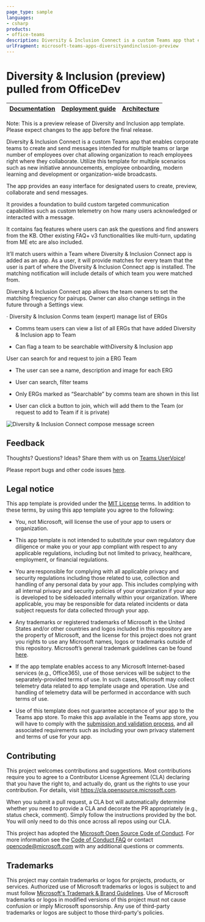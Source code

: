 ```yaml
---
page_type: sample
languages:
- csharp
products:
- office-teams
description: Diversity & Inclusion Connect is a custom Teams app that enables corporate teams to create and send messages intended for multiple teams or large number of employees over chat allowing organization to reach employees.
urlFragment: microsoft-teams-apps-diversityandinclusion-preview
---
```


# Diversity & Inclusion (preview) pulled from OfficeDev

| [Documentation](https://github.com/OfficeDev/microsoft-teams-apps-diversityandinclusion-preview-/wiki) | [Deployment guide](https://github.com/OfficeDev/microsoft-teams-apps-diversityandinclusion-preview-/wiki/Deployment-guide) | [Architecture](https://github.com/OfficeDev/microsoft-teams-apps-diversityandinclusion-preview-/wiki/Solution-overview) |
| ---- | ---- | ---- |

Note: This is a preview release of Diversity and Inclusion app template. Please expect changes to the app before the final release.

Diversity & Inclusion Connect is a custom Teams app that enables corporate teams to create and send messages intended for multiple teams or large number of employees over chat allowing organization to reach employees right where they collaborate. Utilize this template for multiple scenarios such as new initiative announcements, employee onboarding, modern learning and development or organization-wide broadcasts.  

The app provides an easy interface for designated users to create, preview, collaborate and send messages.

It provides a foundation to build custom targeted communication capabilities such as custom telemetry on how many users acknowledged or interacted with a message.

It contains faq features where users can ask the questions and find answers from the KB. Other existing FAQ+ v3 functionalities like multi-turn, updating from ME etc are also included.

It’ll match users within a Team where Diversity & Inclusion Connect app is added as an app. As a user, it will provide matches for every team that the user is part of where the Diversity & Inclusion Connect app is installed. The matching notification will include details of which team you were matched from.

Diversity & Inclusion Connect app allows the team owners to set the matching frequency for pairups. Owner can also change settings in the future through a Settings view.

· Diversity & Inclusion Conms team (expert) manage list of ERGs

* Comms team users can view a list of all ERGs that have added Diversity & Inclusion app to Team

* Can flag a team to be searchable withDiversity & Inclusion app

User can search for and request to join a ERG Team

* The user can see a name, description and image for each ERG

* User can search, filter teams

* Only ERGs marked as “Searchable” by comms team are shown in this list

* User can click a button to join, which will add them to the Team (or request to add to Team if it is private)

![Diversity & Inclusion Connect compose message screen](images/Diversity&InclusionConnectCompose.png)

## Feedback

Thoughts? Questions? Ideas? Share them with us on [Teams UserVoice](https://microsoftteams.uservoice.com/forums/555103-public)!

Please report bugs and other code issues [here](https://github.com/OfficeDev/microsoft-teams-apps-diversityandinclusion-preview-/issues/new).

## Legal notice

This app template is provided under the [MIT License](https://github.com/OfficeDev/microsoft-teams-apps-diversityandinclusion-preview-/blob/master/LICENSE) terms.  In addition to these terms, by using this app template you agree to the following:

- You, not Microsoft, will license the use of your app to users or organization. 

- This app template is not intended to substitute your own regulatory due diligence or make you or your app compliant with respect to any applicable regulations, including but not limited to privacy, healthcare, employment, or financial regulations.

- You are responsible for complying with all applicable privacy and security regulations including those related to use, collection and handling of any personal data by your app. This includes complying with all internal privacy and security policies of your organization if your app is developed to be sideloaded internally within your organization. Where applicable, you may be responsible for data related incidents or data subject requests for data collected through your app.

- Any trademarks or registered trademarks of Microsoft in the United States and/or other countries and logos included in this repository are the property of Microsoft, and the license for this project does not grant you rights to use any Microsoft names, logos or trademarks outside of this repository. Microsoft’s general trademark guidelines can be found [here](https://www.microsoft.com/en-us/legal/intellectualproperty/trademarks/usage/general.aspx).

- If the app template enables access to any Microsoft Internet-based services (e.g., Office365), use of those services will be subject to the separately-provided terms of use. In such cases, Microsoft may collect telemetry data related to app template usage and operation. Use and handling of telemetry data will be performed in accordance with such terms of use.

- Use of this template does not guarantee acceptance of your app to the Teams app store. To make this app available in the Teams app store, you will have to comply with the [submission and validation process](https://docs.microsoft.com/en-us/microsoftteams/platform/concepts/deploy-and-publish/appsource/publish), and all associated requirements such as including your own privacy statement and terms of use for your app.

## Contributing

This project welcomes contributions and suggestions.  Most contributions require you to agree to a
Contributor License Agreement (CLA) declaring that you have the right to, and actually do, grant us
the rights to use your contribution. For details, visit https://cla.opensource.microsoft.com.

When you submit a pull request, a CLA bot will automatically determine whether you need to provide
a CLA and decorate the PR appropriately (e.g., status check, comment). Simply follow the instructions
provided by the bot. You will only need to do this once across all repos using our CLA.

This project has adopted the [Microsoft Open Source Code of Conduct](https://opensource.microsoft.com/codeofconduct/).
For more information see the [Code of Conduct FAQ](https://opensource.microsoft.com/codeofconduct/faq/) or
contact [opencode@microsoft.com](mailto:opencode@microsoft.com) with any additional questions or comments.

## Trademarks

This project may contain trademarks or logos for projects, products, or services. Authorized use of Microsoft 
trademarks or logos is subject to and must follow 
[Microsoft's Trademark & Brand Guidelines](https://www.microsoft.com/en-us/legal/intellectualproperty/trademarks/usage/general).
Use of Microsoft trademarks or logos in modified versions of this project must not cause confusion or imply Microsoft sponsorship.
Any use of third-party trademarks or logos are subject to those third-party's policies.
